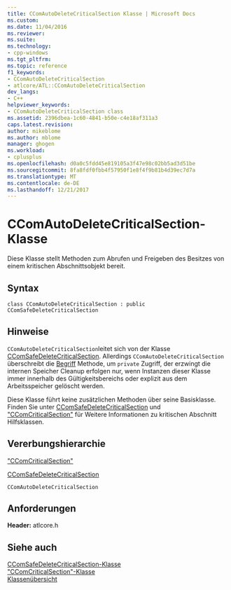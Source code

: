 ```yaml
---
title: CComAutoDeleteCriticalSection Klasse | Microsoft Docs
ms.custom: 
ms.date: 11/04/2016
ms.reviewer: 
ms.suite: 
ms.technology:
- cpp-windows
ms.tgt_pltfrm: 
ms.topic: reference
f1_keywords:
- CComAutoDeleteCriticalSection
- atlcore/ATL::CComAutoDeleteCriticalSection
dev_langs:
- C++
helpviewer_keywords:
- CComAutoDeleteCriticalSection class
ms.assetid: 2396dbea-1c60-4841-b50e-c4e18af311a3
caps.latest.revision: 
author: mikeblome
ms.author: mblome
manager: ghogen
ms.workload:
- cplusplus
ms.openlocfilehash: d0a0c5fdd45e819105a3f47e98c02bb5ad3d51be
ms.sourcegitcommit: 8fa8fdf0fbb4f57950f1e8f4f9b81b4d39ec7d7a
ms.translationtype: MT
ms.contentlocale: de-DE
ms.lasthandoff: 12/21/2017
---
```

# <a name="ccomautodeletecriticalsection-class"></a>CComAutoDeleteCriticalSection-Klasse
Diese Klasse stellt Methoden zum Abrufen und Freigeben des Besitzes von einem kritischen Abschnittsobjekt bereit.  
  
## <a name="syntax"></a>Syntax  
  
```
class CComAutoDeleteCriticalSection : public CComSafeDeleteCriticalSection
```  
  
## <a name="remarks"></a>Hinweise  
 `CComAutoDeleteCriticalSection`leitet sich von der Klasse [CComSafeDeleteCriticalSection](../../atl/reference/ccomsafedeletecriticalsection-class.md). Allerdings `CComAutoDeleteCriticalSection` überschreibt die [Begriff](ccomsafedeletecriticalsection-class.md#term) Methode, um `private` Zugriff, der erzwingt die internen Speicher Cleanup erfolgen nur, wenn Instanzen dieser Klasse immer innerhalb des Gültigkeitsbereichs oder explizit aus dem Arbeitsspeicher gelöscht werden.  

  
 Diese Klasse führt keine zusätzlichen Methoden über seine Basisklasse. Finden Sie unter [CComSafeDeleteCriticalSection](../../atl/reference/ccomsafedeletecriticalsection-class.md) und ["CComCriticalSection"](../../atl/reference/ccomcriticalsection-class.md) für Weitere Informationen zu kritischen Abschnitt Hilfsklassen.  
  
## <a name="inheritance-hierarchy"></a>Vererbungshierarchie  
 ["CComCriticalSection"](../../atl/reference/ccomcriticalsection-class.md)  
  
 [CComSafeDeleteCriticalSection](../../atl/reference/ccomsafedeletecriticalsection-class.md)  
  
 `CComAutoDeleteCriticalSection`  
  
## <a name="requirements"></a>Anforderungen  
 **Header:** atlcore.h  
  
## <a name="see-also"></a>Siehe auch  
 [CComSafeDeleteCriticalSection-Klasse](../../atl/reference/ccomsafedeletecriticalsection-class.md)   
 ["CComCriticalSection"-Klasse](../../atl/reference/ccomcriticalsection-class.md)   
 [Klassenübersicht](../../atl/atl-class-overview.md)
